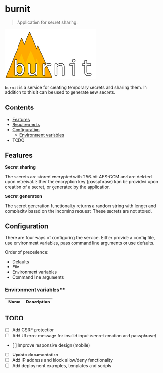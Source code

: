 # burnit

> Application for secret sharing.

<img src="assets/burnit-logo.png" alt="logo" width="300">

`burnit` is a service for creating temporary secrets and sharing them. In addition to this
it can be used to generate new secrets.

## Contents

* [Features](#features)
* [Requirements](#requirements)
* [Configuration](#configuration)
  * [Environment variables](#environment-variables)
* [TODO](#todo)

## Features

**Secret sharing**

The secrets are stored encrypted with 256-bit AES-GCM and are deleted upon retreival.
Either the encryption key (passphrase) kan be provided upon creation of a secret, or generated by the application.

**Secret generation**

The secret generation functionality returns a random string with length
and complexity based on the incoming request. These secrets are not stored.


## Configuration

There are four ways of configuring the service. Either provide a config file, use environment variables, pass command line arguments or use defaults.

Order of precedence:

* Defaults
* File
* Environment variables
* Command line arguments

### Environment variables**

| Name | Description |
|------|-------------|


## TODO

- [ ] Add CSRF protection
- [ ] Add UI error message for invalid input (secret creation and passphrase)
- [ ] Improve responsive design (mobile)
- [ ] Update documentation
- [ ] Add IP address and block allow/deny functionality
- [ ] Add deployment examples, templates and scripts

